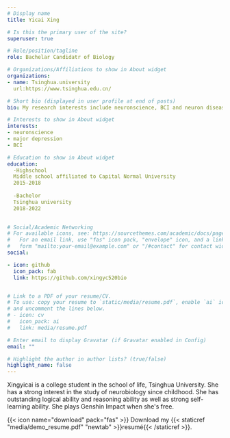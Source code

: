 ```yaml
---
# Display name
title: Yicai Xing

# Is this the primary user of the site?
superuser: true

# Role/position/tagline
role: Bachelar Candidatr of Biology

# Organizations/Affiliations to show in About widget
organizations:
- name: Tsinghua.university
  url:https://www.tsinghua.edu.cn/

# Short bio (displayed in user profile at end of posts)
bio: My research interests include neuronscience, BCI and neuron diseases.

# Interests to show in About widget
interests:
- neuronscience
- major depression
- BCI

# Education to show in About widget
education:
  -Highschool
  Middle school affiliated to Capital Normal University
  2015-2018
  
  -Bachelor
  Tsinghua university
  2018-2022
  

# Social/Academic Networking
# For available icons, see: https://sourcethemes.com/academic/docs/page-builder/#icons
#   For an email link, use "fas" icon pack, "envelope" icon, and a link in the
#   form "mailto:your-email@example.com" or "/#contact" for contact widget.
social:

- icon: github
  icon_pack: fab
  link: https://github.com/xingyc520bio


# Link to a PDF of your resume/CV.
# To use: copy your resume to `static/media/resume.pdf`, enable `ai` icons in `params.toml`, 
# and uncomment the lines below.
# - icon: cv
#   icon_pack: ai
#   link: media/resume.pdf

# Enter email to display Gravatar (if Gravatar enabled in Config)
email: ""

# Highlight the author in author lists? (true/false)
highlight_name: false
---
```


Xingyicai is a college student in the school of life, Tsinghua University. She has a strong interest in the study of neurobiology since childhood. She has outstanding logical ability and reasoning ability as well as strong self-learning ability. She plays Genshin Impact when she's free.


{{< icon name="download" pack="fas" >}} Download my {{< staticref "media/demo_resume.pdf" "newtab" >}}resumé{{< /staticref >}}.
